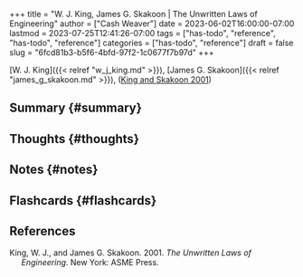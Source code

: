 +++
title = "W. J. King, James G. Skakoon | The Unwritten Laws of Engineering"
author = ["Cash Weaver"]
date = 2023-06-02T16:00:00-07:00
lastmod = 2023-07-25T12:41:26-07:00
tags = ["has-todo", "reference", "has-todo", "reference"]
categories = ["has-todo", "reference"]
draft = false
slug = "6fcd81b3-b5f6-4bfd-97f2-1c0677f7b97d"
+++

[W. J. King]({{< relref "w_j_king.md" >}}), [James G. Skakoon]({{< relref "james_g_skakoon.md" >}}), (<a href="#citeproc_bib_item_1">King and Skakoon 2001</a>)


## Summary {#summary}


## Thoughts {#thoughts}


## Notes {#notes}


## Flashcards {#flashcards}

## References

<style>.csl-entry{text-indent: -1.5em; margin-left: 1.5em;}</style><div class="csl-bib-body">
  <div class="csl-entry"><a id="citeproc_bib_item_1"></a>King, W. J., and James G. Skakoon. 2001. <i>The Unwritten Laws of Engineering</i>. New York: ASME Press.</div>
</div>
